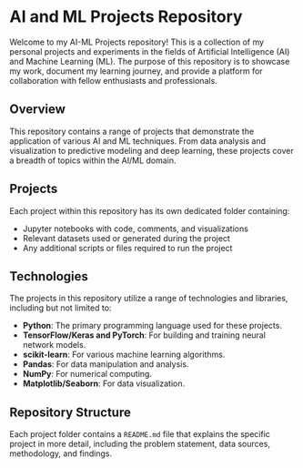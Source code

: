 # AI and ML Projects Repository

Welcome to my AI-ML Projects repository! This is a collection of my personal projects and experiments in the fields of Artificial Intelligence (AI) and Machine Learning (ML). The purpose of this repository is to showcase my work, document my learning journey, and provide a platform for collaboration with fellow enthusiasts and professionals.

## Overview

This repository contains a range of projects that demonstrate the application of various AI and ML techniques. From data analysis and visualization to predictive modeling and deep learning, these projects cover a breadth of topics within the AI/ML domain.

## Projects

Each project within this repository has its own dedicated folder containing:

- Jupyter notebooks with code, comments, and visualizations
- Relevant datasets used or generated during the project
- Any additional scripts or files required to run the project

## Technologies

The projects in this repository utilize a range of technologies and libraries, including but not limited to:

- **Python**: The primary programming language used for these projects.
- **TensorFlow/Keras and PyTorch**: For building and training neural network models.
- **scikit-learn**: For various machine learning algorithms.
- **Pandas**: For data manipulation and analysis.
- **NumPy**: For numerical computing.
- **Matplotlib/Seaborn**: For data visualization.

## Repository Structure


Each project folder contains a `README.md` file that explains the specific project in more detail, including the problem statement, data sources, methodology, and findings.
